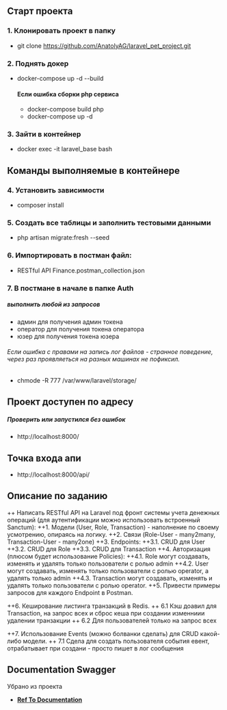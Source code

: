 
## Старт проекта

### 1. Клонировать проект в папку
- git clone https://github.com/AnatolyAG/laravel_pet_project.git

### 2. Поднять докер
- docker-compose up -d --build

  #### Если ошибка сборки php сервиса
  - docker-compose build php
  - docker-compose up -d



### 3. Зайти в контейнер 
- docker exec -it laravel_base bash


## Команды выполняемые в контейнере

### 4. Установить зависимости
- composer install

### 5. Создать все таблицы и заполнить тестовыми данными
- php artisan migrate:fresh --seed

### 6. Импортировать в постман файл:
- RESTful API Finance.postman_collection.json

### 7. В постмане в начале в папке Auth
  #####  выполнить любой из запросов 
  - админ для получения админ токена
  - оператор для получения токена оператора
  - юзер для получения токена юзера


###### Если ошибка с правами на запись лог файлов - странное поведение, через раз проявляеться на разных машинах не пофиксил.

- chmode -R 777 /var/www/laravel/storage/

## Проект доступен по адресу 
  ##### Проверить или запустился без ошибок
- http://localhost:8000/

 ## Точка входа апи 

- http://localhost:8000/api/
  
## Описание по заданию

++ Написать RESTful API на Laravel под фронт системы учета денежных операций (для аутентификации можно использовать встроенный Sanctum):
++1. Модели (User, Role, Transaction) - наполнение по своему усмотрению, опираясь на логику.
++2. Связи (Role-User - many2many, Transaction-User - many2one)
++3. Endpoints:
++3.1. CRUD для User
++3.2. CRUD для Role
++3.3. CRUD для Transaction
++4. Авторизация (плюсом будет использование Policies):
++4.1. Role могут создавать, изменять и удалять только пользователи с ролью admin
++4.2. User могут создавать, изменять только пользователи с ролью operator, а удалять только admin
++4.3. Transaction могут создавать, изменять и удалять только пользователи с ролью operator.
++5. Привести примеры запросов для каждого Endpoint в Postman.
  
++6. Кеширование листинга транзакций в Redis.
  ++ 6.1 Кэш доавил для Transaction, на запрос всех и сброс кеша при создании изменниии удалении транзакции
  ++ 6.2 Для пользователей только на запрос всех
   
++7. Использование Events (можно болванки сделать) для CRUD какой-либо модели.
   ++ 7.1 Сдела для создать пользователя события евент, отрабатывает при создани - просто пишет в лог сообщения





## Documentation Swagger
 Убрано из проекта
- **[Ref To Documentation](http://localhost:8000/api/documentation)**
